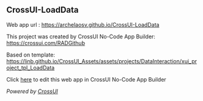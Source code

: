 ## CrossUI-LoadData
Web app url : https://archelaosv.github.io/CrossUI-LoadData

This project was created by CrossUI No-Code App Builder: https://crossui.com/RADGithub

Based on template: https://linb.github.io/CrossUI_Assets/assets/projects/DataInteraction/xui_project_tpl_LoadData

Click [here](https://crossui.com/RADGithub/#!from=github&owner=archelaosv&repo=CrossUI-LoadData) to edit this web app in CrossUI No-Code App Builder

<i>Powered by [CrossUI](https://crossui.com)</i>
